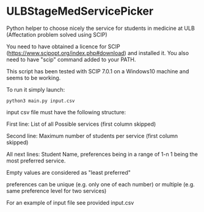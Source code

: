 # ULBStageMedServicePicker
Python helper to choose nicely the service for students in medicine at ULB (Affectation problem solved using SCIP)

You need to have obtained a licence for SCIP (https://www.scipopt.org/index.php#download) and installed it. 
You also need to have "scip" command added to your PATH.

This script has been tested with SCIP 7.0.1 on a Windows10 machine and seems to be working.

To run it simply launch:

`python3 main.py input.csv`

input csv file must have the following structure:

First line: List of all Possible services (first column skipped)

Second line: Maximum number of students per service (first column skipped)

All next lines: Student Name, preferences being in a range of 1-n 1 being the most preferred service. 

Empty values are considered as "least preferred"

preferences can be unique (e.g. only one of each number) or multiple (e.g. same preference level for two services)

For an example of input file see provided input.csv